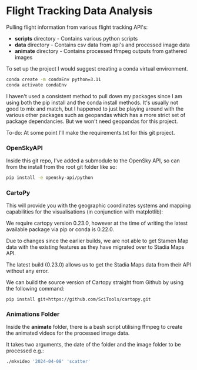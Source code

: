 # Flight Tracking Data Analysis
Pulling flight information from various flight tracking API's:
- **scripts** directory - Contains various python scripts
- **data** directory - Contains csv data from api's and processed image data
- **animate** directory - Contains processed ffmpeg outputs from gathered images

To set up the project I would suggest creating a conda virtual environment.

```bash
conda create -m condaEnv python=3.11
conda activate condaEnv
```

I haven't used a consistent method to pull down my packages since I am using both the pip install and the conda install methods. It's usually not good to mix and match, but I happened to just be playing around with the various other packages such as geopandas which has a more strict set of package dependancies. But we won't need geopandas for this project.

To-do: At some point I'll make the requirements.txt for this git project.

### OpenSkyAPI
Inside this git repo, I've added a submodule to the OpenSky API, so can from the install from the root git folder like so:

```bash
pip install -e opensky-api/python
```

### CartoPy
This will provide you with the geographic coordinates systems and mapping capabilities for the visualisations (in conjunction with matplotlib):

We require cartopy version 0.23.0, however at the time of writing the latest available package via pip or conda is 0.22.0. 

Due to changes since the earlier builds, we are not able to get Stamen Map data with the existing features as they have migrated over to Stadia Maps API.

The latest build (0.23.0) allows us to get the Stadia Maps data from their API without any error. 

We can build the source version of Cartopy straight from Github by using the following command:

```
pip install git+https://github.com/SciTools/cartopy.git
```

### Animations Folder
Inside the **animate** folder, there is a bash script utilising ffmpeg to create the animated videos for the processed image data.

It takes two arguments, the date of the folder and the image folder to be processed e.g.:

```bash
./mkvideo '2024-04-08' 'scatter'
```
